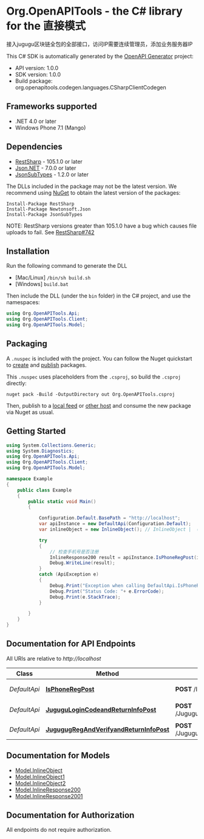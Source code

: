 # Org.OpenAPITools - the C# library for the 直接模式

接入jugugu区块链全包的全部接口，访问IP需要连续管理员，添加业务服务器IP

This C# SDK is automatically generated by the [OpenAPI Generator](https://openapi-generator.tech) project:

- API version: 1.0.0
- SDK version: 1.0.0
- Build package: org.openapitools.codegen.languages.CSharpClientCodegen

## Frameworks supported


- .NET 4.0 or later
- Windows Phone 7.1 (Mango)

## Dependencies


- [RestSharp](https://www.nuget.org/packages/RestSharp) - 105.1.0 or later
- [Json.NET](https://www.nuget.org/packages/Newtonsoft.Json/) - 7.0.0 or later
- [JsonSubTypes](https://www.nuget.org/packages/JsonSubTypes/) - 1.2.0 or later

The DLLs included in the package may not be the latest version. We recommend using [NuGet](https://docs.nuget.org/consume/installing-nuget) to obtain the latest version of the packages:

```
Install-Package RestSharp
Install-Package Newtonsoft.Json
Install-Package JsonSubTypes
```

NOTE: RestSharp versions greater than 105.1.0 have a bug which causes file uploads to fail. See [RestSharp#742](https://github.com/restsharp/RestSharp/issues/742)

## Installation

Run the following command to generate the DLL

- [Mac/Linux] `/bin/sh build.sh`
- [Windows] `build.bat`

Then include the DLL (under the `bin` folder) in the C# project, and use the namespaces:

```csharp
using Org.OpenAPITools.Api;
using Org.OpenAPITools.Client;
using Org.OpenAPITools.Model;

```


## Packaging

A `.nuspec` is included with the project. You can follow the Nuget quickstart to [create](https://docs.microsoft.com/en-us/nuget/quickstart/create-and-publish-a-package#create-the-package) and [publish](https://docs.microsoft.com/en-us/nuget/quickstart/create-and-publish-a-package#publish-the-package) packages.

This `.nuspec` uses placeholders from the `.csproj`, so build the `.csproj` directly:

```
nuget pack -Build -OutputDirectory out Org.OpenAPITools.csproj
```

Then, publish to a [local feed](https://docs.microsoft.com/en-us/nuget/hosting-packages/local-feeds) or [other host](https://docs.microsoft.com/en-us/nuget/hosting-packages/overview) and consume the new package via Nuget as usual.


## Getting Started

```csharp
using System.Collections.Generic;
using System.Diagnostics;
using Org.OpenAPITools.Api;
using Org.OpenAPITools.Client;
using Org.OpenAPITools.Model;

namespace Example
{
    public class Example
    {
        public static void Main()
        {

            Configuration.Default.BasePath = "http://localhost";
            var apiInstance = new DefaultApi(Configuration.Default);
            var inlineObject = new InlineObject(); // InlineObject |  (optional) 

            try
            {
                // 检查手机号是否注册
                InlineResponse200 result = apiInstance.IsPhoneRegPost(inlineObject);
                Debug.WriteLine(result);
            }
            catch (ApiException e)
            {
                Debug.Print("Exception when calling DefaultApi.IsPhoneRegPost: " + e.Message );
                Debug.Print("Status Code: "+ e.ErrorCode);
                Debug.Print(e.StackTrace);
            }

        }
    }
}
```

## Documentation for API Endpoints

All URIs are relative to *http://localhost*

Class | Method | HTTP request | Description
------------ | ------------- | ------------- | -------------
*DefaultApi* | [**IsPhoneRegPost**](docs/DefaultApi.md#isphoneregpost) | **POST** /IsPhoneReg | 检查手机号是否注册
*DefaultApi* | [**JuguguLoginCodeandReturnInfoPost**](docs/DefaultApi.md#jugugulogincodeandreturninfopost) | **POST** /Jugugu_LoginCodeandReturnInfo | ①获取验证码图片
*DefaultApi* | [**JugugugRegAndVerifyandReturnInfoPost**](docs/DefaultApi.md#jugugugregandverifyandreturninfopost) | **POST** /Jugugug_RegAndVerifyandReturnInfo | ③注册Jugugu


## Documentation for Models

 - [Model.InlineObject](docs/InlineObject.md)
 - [Model.InlineObject1](docs/InlineObject1.md)
 - [Model.InlineObject2](docs/InlineObject2.md)
 - [Model.InlineResponse200](docs/InlineResponse200.md)
 - [Model.InlineResponse2001](docs/InlineResponse2001.md)


## Documentation for Authorization

All endpoints do not require authorization.

